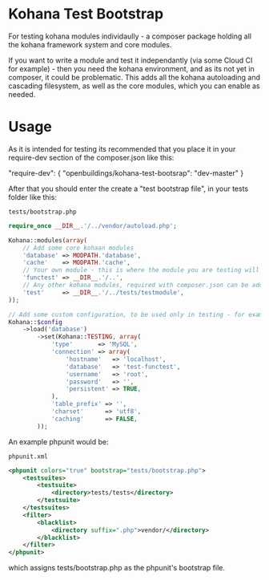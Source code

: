 # Kohana Test Bootstrap

For testing kohana modules individaully - a composer package holding all the kohana framework system and core modules.

If you want to write a module and test it independantly (via some Cloud CI for example) - then you need the kohana environment, and as its not yet in composer, it could be problematic. This adds all the kohana autoloading and cascading filesystem, as well as the core modules, which you can enable as needed. 

# Usage

As it is intended for testing its recommended that you place it in your require-dev section of the composer.json like this:

  "require-dev": {
    "openbuildings/kohana-test-bootsrap": "dev-master"
  }

After that you should enter the create a "test bootstrap file", in your tests folder like this:

	tests/bootstrap.php

```php
require_once __DIR__.'/../vendor/autoload.php';

Kohana::modules(array(
	// Add some core kohaan modules
	'database' => MODPATH.'database',
	'cache'    => MODPATH.'cache',
	// Your own module - this is where the module you are testing will appear in kohana's cascading filesystem
	'functest' => __DIR__.'/..',
	// Any other kohana modules, required with composer.json can be added like this
	'test'     => __DIR__.'/../tests/testmodule',
));

// Add some custom configuration, to be used only in testing - for example we adda a database config.
Kohana::$config
	->load('database')
		->set(Kohana::TESTING, array(
			'type'       => 'MySQL',
			'connection' => array(
				'hostname'   => 'localhost',
				'database'   => 'test-functest',
				'username'   => 'root',
				'password'   => '',
				'persistent' => TRUE,
			),
			'table_prefix' => '',
			'charset'      => 'utf8',
			'caching'      => FALSE,
		));
```


An example phpunit would be:

	phpunit.xml

```xml
<phpunit colors="true" bootstrap="tests/bootstrap.php">
	<testsuites>
		<testsuite>
			<directory>tests/tests</directory>
		</testsuite>
	</testsuites>
	<filter>
		<blacklist>
			<directory suffix=".php">vendor/</directory>
		</blacklist>
	</filter>
</phpunit>
```

which assigns tests/bootstrap.php as the phpunit's bootstrap file.

